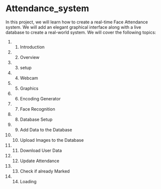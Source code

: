# Attendance_system
In this project, we will learn how to create a real-time Face Attendance system. We will add an elegant graphical interface along with a live database to create a real-world system. We will cover the following topics: 
1. 1.  Introduction
2. 2.  Overview
3. 3.  setup
4. 4.  Webcam
5.  5. Graphics
6.  6. Encoding Generator
7. 7. Face Recognition
8. 8. Database Setup
9. 9. Add Data to the Database
10. 10. Upload Images to the Database
11. 11. Download User Data
12. 12. Update Attendance
13. 13. Check if already Marked
14. 14. Loading
